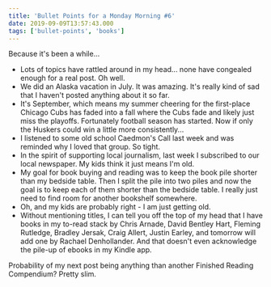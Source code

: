 ```yaml
---
title: 'Bullet Points for a Monday Morning #6'
date: 2019-09-09T13:57:43.000
tags: ['bullet-points', 'books']
---
```


Because it's been a while...

- Lots of topics have rattled around in my head... none have congealed enough for a real post. Oh well.
- We did an Alaska vacation in July. It was amazing. It's really kind of sad that I haven't posted anything about it so far.
- It's September, which means my summer cheering for the first-place Chicago Cubs has faded into a fall where the Cubs fade and likely just miss the playoffs. Fortunately football season has started. Now if only the Huskers could win a little more consistently...
- I listened to some old school Caedmon's Call last week and was reminded why I loved that group. So tight.
- In the spirit of supporting local journalism, last week I subscribed to our local newspaper. My kids think it just means I'm old.
- My goal for book buying and reading was to keep the book pile shorter than my bedside table. Then I split the pile into two piles and now the goal is to keep each of them shorter than the bedside table. I really just need to find room for another bookshelf somewhere.
- Oh, and my kids are probably right - I am just getting old.
- Without mentioning titles, I can tell you off the top of my head that I have books in my to-read stack by Chris Arnade, David Bentley Hart, Fleming Rutledge, Bradley Jersak, Craig Allert, Justin Earley, and tomorrow will add one by Rachael Denhollander. And that doesn't even acknowledge the pile-up of ebooks in my Kindle app.

Probability of my next post being anything than another Finished Reading Compendium? Pretty slim.
